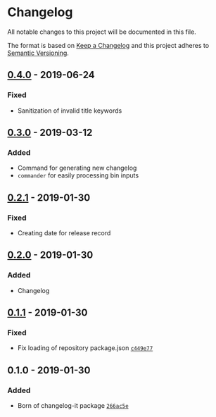 # Changelog

All notable changes to this project will be documented in this file.

The format is based on [Keep a Changelog](http://keepachangelog.com/en/1.0.0/)
and this project adheres to [Semantic Versioning](http://semver.org/spec/v2.0.0.html).

## [0.4.0] - 2019-06-24
### Fixed
- Sanitization of invalid title keywords

## [0.3.0] - 2019-03-12
### Added
- Command for generating new changelog
- `commander` for easily processing bin inputs

## [0.2.1] - 2019-01-30
### Fixed
- Creating date for release record

## [0.2.0] - 2019-01-30
### Added
- Changelog

## [0.1.1] - 2019-01-30
### Fixed
- Fix loading of repository package.json [`c449e77`](https://github.com/AckeeCZ/changelog-it/commit/c449e775fc798a6424724547fd2375ff172f45d0)

## 0.1.0 - 2019-01-30
### Added
- Born of changelog-it package [`266ac5e`](https://github.com/AckeeCZ/changelog-it/commit/266ac5edf2bb8528acf39dd0bec893a11152c60f)
  
  [0.2.0]: git+https://github.com/AckeeCZ/changelog-it.git/compare/v0.1.1...v0.2.0
  [0.1.1]: git+https://github.com/AckeeCZ/changelog-it.git/compare/v0.1.0...v0.1.1
  
  [0.2.1]: git+https://github.com/AckeeCZ/changelog-it.git/compare/v0.2.0...v0.2.1
  [0.2.0]: git+https://github.com/AckeeCZ/changelog-it.git/compare/v0.1.1...v0.2.0
  [0.1.1]: git+https://github.com/AckeeCZ/changelog-it.git/compare/v0.1.0...v0.1.1
  
  [0.3.0]: git+https://github.com/AckeeCZ/changelog-it.git/compare/v0.2.1...v0.3.0
  [0.2.1]: git+https://github.com/AckeeCZ/changelog-it.git/compare/v0.2.0...v0.2.1
  [0.2.0]: git+https://github.com/AckeeCZ/changelog-it.git/compare/v0.1.1...v0.2.0
  [0.1.1]: git+https://github.com/AckeeCZ/changelog-it.git/compare/v0.1.0...v0.1.1

[#2]: git+https://github.com/AckeeCZ/changelog-it.git/issues/2

[0.4.0]: git+https://github.com/AckeeCZ/changelog-it.git/compare/v0.3.0...v0.4.0
[0.3.0]: git+https://github.com/AckeeCZ/changelog-it.git/compare/v0.2.1...v0.3.0
[0.2.1]: git+https://github.com/AckeeCZ/changelog-it.git/compare/v0.2.0...v0.2.1
[0.2.0]: git+https://github.com/AckeeCZ/changelog-it.git/compare/v0.1.1...v0.2.0
[0.1.1]: git+https://github.com/AckeeCZ/changelog-it.git/compare/v0.1.0...v0.1.1
